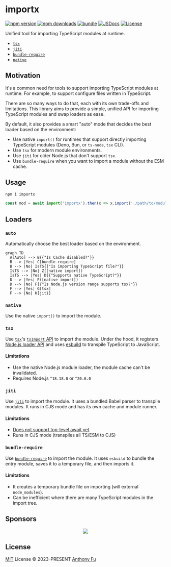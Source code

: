 # importx

[![npm version][npm-version-src]][npm-version-href]
[![npm downloads][npm-downloads-src]][npm-downloads-href]
[![bundle][bundle-src]][bundle-href]
[![JSDocs][jsdocs-src]][jsdocs-href]
[![License][license-src]][license-href]

Unified tool for importing TypeScript modules at runtime.

- [`tsx`](#tsx)
- [`jiti`](#jiti)
- [`bundle-require`](#bundle-require)
- [`native`](#native)

## Motivation

It's a common need for tools to support importing TypeScript modules at runtime. For example, to support configure files written in TypeScript.

There are so many ways to do that, each with its own trade-offs and limitations. This library aims to provide a simple, unified API for importing TypeScript modules and swap loaders as ease.

By default, it also provides a smart "auto" mode that decides the best loader based on the environment:

- Use native `import()` for runtimes that support directly importing TypeScript modules (Deno, Bun, or `ts-node`, `tsx` CLI).
- Use `tsx` for modern module environments.
- Use `jiti` for older Node.js that don't support `tsx`.
- Use `bundle-require` when you want to import a module without the ESM cache.

## Usage

```bash
npm i importx
```

```ts
const mod = await import('importx').then(x => x.import('./path/to/module.ts', import.meta.url))
```

## Loaders

### `auto`

Automatically choose the best loader based on the environment.

```mermaid
graph TD
  A[Auto] --> B{{"Is Cache disabled?"}}
  B --> |Yes| C[bundle-require]
  B --> |No| IsTS{{"Is importing TypeScript file?"}}
  IsTS --> |No| Z([native import])
  IsTS --> |Yes| D{{"Supports native TypeScript?"}}
  D --> |Yes| E([native import])
  D --> |No| F{{"Is Node.js version range supports tsx?"}}
  F --> |Yes| G[tsx]
  F --> |No| H[jiti]
```

### `native`

Use the native `import()` to import the module.

### `tsx`

Use [`tsx`](https://github.com/privatenumber/tsx)'s [`tsImport` API](https://tsx.is/node#tsimport) to import the module. Under the hood, it registers [Node.js loader API](https://nodejs.org/api/module.html#moduleregisterspecifier-parenturl-options) and uses [esbuild](https://esbuild.github.io/) to transpile TypeScript to JavaScript.

#### Limitations

- Use the native Node.js module loader, the module cache can't be invalidated.
- Requires Node.js `^18.18.0` or `^20.6.0`

### `jiti`

Use [`jiti`](https://github.com/unjs/jiti) to import the module. It uses a bundled Babel parser to transpile modules. It runs in CJS mode and has its own cache and module runner.

#### Limitations

- [Does not support top-level await yet](https://github.com/unjs/jiti/issues/72)
- Runs in CJS mode (transpiles all TS/ESM to CJS)

### `bundle-require`

Use [`bundle-require`](https://github.com/egoist/bundle-require) to import the module. It uses `esbuild` to bundle the entry module, saves it to a temporary file, and then imports it.

#### Limitations

- It creates a temporary bundle file on importing (will external `node_modules`).
- Can be inefficient where there are many TypeScript modules in the import tree.

## Sponsors

<p align="center">
  <a href="https://cdn.jsdelivr.net/gh/antfu/static/sponsors.svg">
    <img src='https://cdn.jsdelivr.net/gh/antfu/static/sponsors.svg'/>
  </a>
</p>

## License

[MIT](./LICENSE) License © 2023-PRESENT [Anthony Fu](https://github.com/antfu)

<!-- Badges -->

[npm-version-src]: https://img.shields.io/npm/v/importx?style=flat&colorA=080f12&colorB=1fa669
[npm-version-href]: https://npmjs.com/package/importx
[npm-downloads-src]: https://img.shields.io/npm/dm/importx?style=flat&colorA=080f12&colorB=1fa669
[npm-downloads-href]: https://npmjs.com/package/importx
[bundle-src]: https://img.shields.io/bundlephobia/minzip/importx?style=flat&colorA=080f12&colorB=1fa669&label=minzip
[bundle-href]: https://bundlephobia.com/result?p=importx
[license-src]: https://img.shields.io/github/license/antfu/importx.svg?style=flat&colorA=080f12&colorB=1fa669
[license-href]: https://github.com/antfu/importx/blob/main/LICENSE
[jsdocs-src]: https://img.shields.io/badge/jsdocs-reference-080f12?style=flat&colorA=080f12&colorB=1fa669
[jsdocs-href]: https://www.jsdocs.io/package/importx
